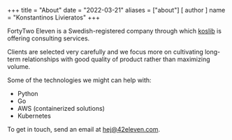 +++
title = "About"
date = "2022-03-21"
aliases = ["about"]
[ author ]
  name = "Konstantinos Livieratos"
+++

FortyTwo Eleven is a Swedish-registered company through which [koslib](https://www.koslib.com) is offering consulting services.

Clients are selected very carefully and we focus more on cultivating long-term relationships with good quality of product rather than maximizing volume.

Some of the technologies we might can help with:
* Python
* Go
* AWS (containerized solutions)
* Kubernetes

To get in touch, send an email at [hej@42eleven.com](mailto:hej@42eleven.com).
